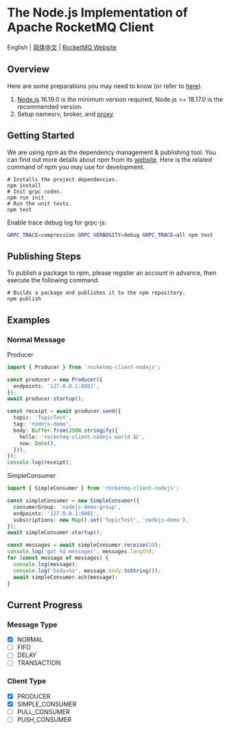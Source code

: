 # The Node.js Implementation of Apache RocketMQ Client

English | [简体中文](README-CN.md) | [RocketMQ Website](https://rocketmq.apache.org/)

## Overview

Here are some preparations you may need to know (or refer to [here](https://rocketmq.apache.org/docs/quickStart/01quickstart/)).

1. [Node.js](https://nodejs.dev/en/download/) 16.19.0 is the minimum version required, Node.js >= 18.17.0 is the recommended version.
2. Setup namesrv, broker, and [proxy](https://github.com/apache/rocketmq/tree/develop/proxy).

## Getting Started

We are using npm as the dependency management & publishing tool. You can find out more details about npm from its [website](https://npmjs.com/). Here is the related command of npm you may use for development.

```shell
# Installs the project dependencies.
npm install
# Init grpc codes.
npm run init
# Run the unit tests.
npm test
```

Enable trace debug log for grpc-js:

```bash
GRPC_TRACE=compression GRPC_VERBOSITY=debug GRPC_TRACE=all npm test
```

## Publishing Steps

To publish a package to npm, please register an account in advance, then execute the following command.

```shell
# Builds a package and publishes it to the npm repository.
npm publish
```

## Examples

### Normal Message

Producer

```ts
import { Producer } from 'rocketmq-client-nodejs';

const producer = new Producer({
  endpoints: '127.0.0.1:8081',
});
await producer.startup();

const receipt = await producer.send({
  topic: 'TopicTest',
  tag: 'nodejs-demo',
  body: Buffer.from(JSON.stringify({
    hello: 'rocketmq-client-nodejs world 😄',
    now: Date(),
  })),
});
console.log(receipt);
```

SimpleConsumer

```ts
import { SimpleConsumer } from 'rocketmq-client-nodejs';

const simpleConsumer = new SimpleConsumer({
  consumerGroup: 'nodejs-demo-group',
  endpoints: '127.0.0.1:8081',
  subscriptions: new Map().set('TopicTest', 'nodejs-demo'),
});
await simpleConsumer.startup();

const messages = await simpleConsumer.receive(20);
console.log('got %d messages', messages.length);
for (const message of messages) {
  console.log(message);
  console.log('body=%o', message.body.toString());
  await simpleConsumer.ack(message);
}
```

## Current Progress

### Message Type

- [x] NORMAL
- [ ] FIFO
- [ ] DELAY
- [ ] TRANSACTION

### Client Type

- [x] PRODUCER
- [x] SIMPLE_CONSUMER
- [ ] PULL_CONSUMER
- [ ] PUSH_CONSUMER
